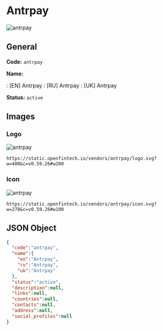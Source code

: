
# Antrpay 
![antrpay](https://static.openfintech.io/vendors/antrpay/logo.svg?w=400&c=v0.59.26#w200)  

## General 
 
**Code:** `antrpay` 
 
**Name:** 
 
:	[EN] Antrpay 
:	[RU] Antrpay 
:	[UK] Antrpay 
 
**Status:** `active` 
 

## Images 

### Logo 
 
![antrpay](https://static.openfintech.io/vendors/antrpay/logo.svg?w=400&c=v0.59.26#w200)  

```
https://static.openfintech.io/vendors/antrpay/logo.svg?w=400&c=v0.59.26#w200
```  

### Icon 
 
![antrpay](https://static.openfintech.io/vendors/antrpay/icon.svg?w=278&c=v0.59.26#w100)  

```
https://static.openfintech.io/vendors/antrpay/icon.svg?w=278&c=v0.59.26#w100
```  

## JSON Object 

```json
{
  "code":"antrpay",
  "name":{
    "en":"Antrpay",
    "ru":"Antrpay",
    "uk":"Antrpay"
  },
  "status":"active",
  "description":null,
  "links":null,
  "countries":null,
  "contacts":null,
  "address":null,
  "social_profiles":null
}
```  
